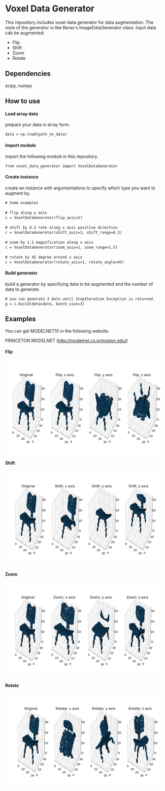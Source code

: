 # Voxel Data Generator

This repository includes voxel data generator for data augmentation. The style of the generator is like Keras's ImageDataGenerator class.
Input data cab be augmented:
* Flip
* Shift
* Zoom
* Rotate

## Dependencies
scipy, numpy


## How to use

#### Load array data
prepare your data in array form.
```
data = np.load(path_to_data)
```

#### Import module
import the following module in this repository.
```
from voxel_data_generator import VoxelDataGenerator
```

#### Create instance
create an instance with argumentations to specify which type you want to augment by.
```
# Some examples

# flip along y axis
c = VoxelDataGenerator(flip_axis=2)

# shift by 0.3 rate along x axis positive direction
c = VoxelDataGenerator(shift_axis=1, shift_range=0.3)

# zoom by 1.5 magnification along x axis
c = VoxelDataGenerator(zoom_axis=1, zoom_range=1.5)

# rotate by 45 degree around x axis
c = VoxelDataGenerator(rotate_axis=1, rotate_angle=45)
```

#### Build generator
build a generator by specifying data to be augmented and the number of data to generate.

```
# you can generate 3 data until StopIteration Exception is returned.
g = c.build(data=data, batch_size=3)
```

## Examples
You can get MODELNET10 in the following website.

PRINCETON MODELNET
(http://modelnet.cs.princeton.edu/)

#### Flip
<img src="img/flip.png">

#### Shift
<img src="img/shift.png">

#### Zoom
<img src="img/expand.png">

#### Rotate
<img src="img/rotate.png">
